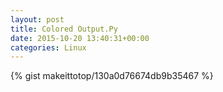 ```yaml
---
layout: post                                                                                                              
title: Colored Output.Py                                                                                                                       
date: 2015-10-20 13:40:31+00:00                                                                                                                        
categories: Linux                                                                                                                
---                                                                                                                              
```


{% gist makeittotop/130a0d76674db9b35467 %}                                                                                                           

